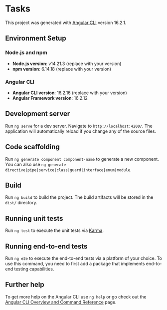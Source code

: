 # Tasks

This project was generated with [Angular CLI](https://github.com/angular/angular-cli) version 16.2.1.

## Environment Setup

### Node.js and npm
- **Node.js version**: v14.21.3 (replace with your version)
- **npm version**: 6.14.18 (replace with your version)

### Angular CLI
- **Angular CLI version**:  16.2.16 (replace with your version)
- **Angular Framework version**: 16.2.12

## Development server

Run `ng serve` for a dev server. Navigate to `http://localhost:4200/`. The application will automatically reload if you change any of the source files.

## Code scaffolding

Run `ng generate component component-name` to generate a new component. You can also use `ng generate directive|pipe|service|class|guard|interface|enum|module`.

## Build

Run `ng build` to build the project. The build artifacts will be stored in the `dist/` directory.

## Running unit tests

Run `ng test` to execute the unit tests via [Karma](https://karma-runner.github.io).

## Running end-to-end tests

Run `ng e2e` to execute the end-to-end tests via a platform of your choice. To use this command, you need to first add a package that implements end-to-end testing capabilities.

## Further help

To get more help on the Angular CLI use `ng help` or go check out the [Angular CLI Overview and Command Reference](https://angular.io/cli) page.
